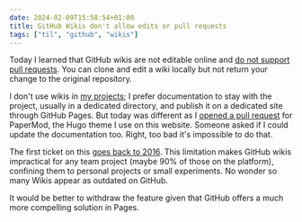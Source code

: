 ```yaml
---
date: 2024-02-09T15:58:54+01:00
title: GitHub Wikis don't allow edits or pull requests
tags: ["til", "github", "wikis"]
---
```

Today I learned that GitHub wikis are not editable online and [do not support
pull requests](https://github.com/orgs/community/discussions/50163). You can
clone and edit a wiki locally but not return your change to the original
repository. 

I don't use wikis in [my projects](/opensource/); I prefer documentation to stay with the
project, usually in a dedicated directory, and publish it on a dedicated site
through GitHub Pages. But today was different as I [opened a pull
request](https://github.com/adityatelange/hugo-PaperMod/pull/1419) for PaperMod,
the Hugo theme I use on this website. Someone asked if I could update the
documentation too. Right, too bad it's impossible to do that.

The first ticket on this [goes back to
2016](https://github.com/isaacs/github/issues/846). This limitation makes GitHub
wikis impractical for any team project (maybe 90% of those on the platform),
confining them to personal projects or small experiments. No wonder so many
Wikis appear as outdated on GitHub. 

It would be better to withdraw the feature given that GitHub offers a much more
compelling solution in Pages.